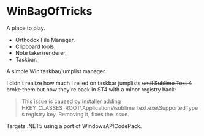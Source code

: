 # WinBagOfTricks
A place to play.

- Orthodox File Manager.
- Clipboard tools.
- Note taker/renderer.
- Taskbar.


A simple Win taskbar/jumplist manager.

I didn't realize how much I relied on taskbar jumplists ~~until Sublime Text 4 broke them~~ but now they're back in ST4 with a minor registry hack:
> This issue is caused by installer adding HKEY_CLASSES_ROOT\Applications\sublime_text.exe\SupportedTypes registry key. Removing it, fixes the issue.

Targets .NET5 using a port of WindowsAPICodePack.

